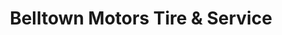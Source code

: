 ---
title: "Belltown Motors Tire & Service"
url: /east-hampton/belltown-motors-tire-und-service/
shop: Autohaus
---